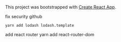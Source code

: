 This project was bootstrapped with [Create React App](https://github.com/facebook/create-react-app).
 

 fix security github 

    yarn add lodash lodash.template



 add react router
    yarn add react-router-dom